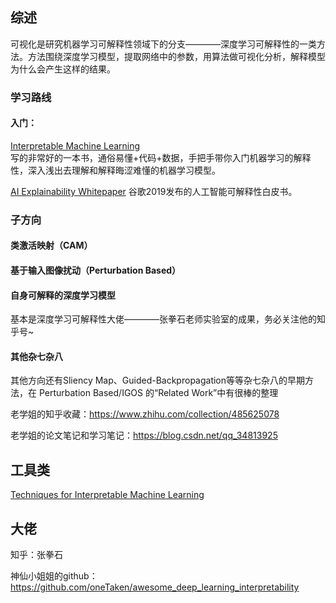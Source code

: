 ## 综述

可视化是研究机器学习可解释性领域下的分支————深度学习可解释性的一类方法。方法围绕深度学习模型，提取网络中的参数，用算法做可视化分析，解释模型为什么会产生这样的结果。

### 学习路线
#### 入门：
[Interpretable Machine Learning](https://christophm.github.io/interpretable-ml-book/)  
写的非常好的一本书，通俗易懂+代码+数据，手把手带你入门机器学习的解释性，深入浅出去理解和解释晦涩难懂的机器学习模型。

[AI Explainability Whitepaper](https://github.com/iluccica/Secret/blob/master/%E8%AE%A1%E7%AE%97%E6%9C%BA%E8%A7%86%E8%A7%89/%E5%8F%AF%E8%A7%86%E5%8C%96/%E7%BB%BC%E8%BF%B0/AI%20Explainability%20Whitepaper.pdf) 谷歌2019发布的人工智能可解释性白皮书。

### 子方向
#### 类激活映射（CAM）

#### 基于输入图像扰动（Perturbation Based）
#### 自身可解释的深度学习模型
基本是深度学习可解释性大佬————张拳石老师实验室的成果，务必关注他的知乎号~
#### 其他杂七杂八

其他方向还有Sliency Map、Guided-Backpropagation等等杂七杂八的早期方法，在 Perturbation Based/IGOS 的“Related Work”中有很棒的整理

老学姐的知乎收藏：https://www.zhihu.com/collection/485625078

老学姐的论文笔记和学习笔记：https://blog.csdn.net/qq_34813925

## 工具类

[Techniques for Interpretable Machine Learning](https://github.com/iluccica/Secret/blob/master/%E8%AE%A1%E7%AE%97%E6%9C%BA%E8%A7%86%E8%A7%89/%E5%8F%AF%E8%A7%86%E5%8C%96/Techniques%20for%20interpretable%20machine%20learing.pdf)

## 大佬
知乎：张拳石

神仙小姐姐的github：https://github.com/oneTaken/awesome_deep_learning_interpretability



